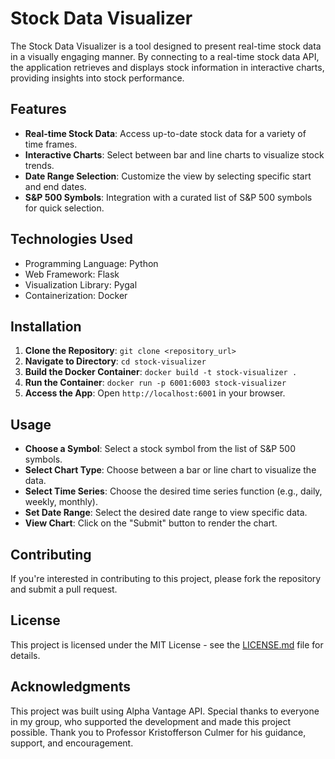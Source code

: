 # Stock Data Visualizer

The Stock Data Visualizer is a tool designed to present real-time stock data in a visually engaging manner. By connecting to a real-time stock data API, the application retrieves and displays stock information in interactive charts, providing insights into stock performance.

## Features

- **Real-time Stock Data**: Access up-to-date stock data for a variety of time frames.
- **Interactive Charts**: Select between bar and line charts to visualize stock trends.
- **Date Range Selection**: Customize the view by selecting specific start and end dates.
- **S&P 500 Symbols**: Integration with a curated list of S&P 500 symbols for quick selection.

## Technologies Used

- Programming Language: Python
- Web Framework: Flask
- Visualization Library: Pygal
- Containerization: Docker

## Installation

1. **Clone the Repository**: `git clone <repository_url>`
2. **Navigate to Directory**: `cd stock-visualizer`
3. **Build the Docker Container**: `docker build -t stock-visualizer .`
4. **Run the Container**: `docker run -p 6001:6003 stock-visualizer`
5. **Access the App**: Open `http://localhost:6001` in your browser.

## Usage

- **Choose a Symbol**: Select a stock symbol from the list of S&P 500 symbols.
- **Select Chart Type**: Choose between a bar or line chart to visualize the data.
- **Select Time Series**: Choose the desired time series function (e.g., daily, weekly, monthly).
- **Set Date Range**: Select the desired date range to view specific data.
- **View Chart**: Click on the "Submit" button to render the chart.

## Contributing

If you're interested in contributing to this project, please fork the repository and submit a pull request.

## License

This project is licensed under the MIT License - see the [LICENSE.md](LICENSE.md) file for details.

## Acknowledgments

This project was built using Alpha Vantage API. Special thanks to everyone in my group, who supported the development and made this project possible. Thank you to Professor Kristofferson Culmer for his guidance, support, and encouragement.
